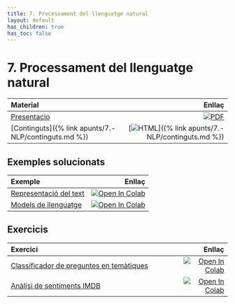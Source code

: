 ```yaml
---
title: 7. Processament del llenguatge natural
layout: default
has_children: true
has_toc: false
---
```


# 7. Processament del llenguatge natural

| Material                                              |                                                                                                                          Enllaç |
|:------------------------------------------------------|--------------------------------------------------------------------------------------------------------------------------------:|
| [Presentacio](7.-nlp.pdf)                             |               [![PDF](https://img.shields.io/badge/PDF-7.--nlp.pdf-blue?logo=adobe-acrobat-reader&logoColor=white)](7.-nlp.pdf) |
| [Continguts]({% link apunts/7.-NLP/continguts.md %})  | [![HTML](https://img.shields.io/badge/HTML-continguts-blue?logo=html5&logoColor=white)]({% link apunts/7.-NLP/continguts.md %}) |

## Exemples solucionats

| Exemple                                                |                                                                                                                                                                               Enllaç |
|:-------------------------------------------------------|-------------------------------------------------------------------------------------------------------------------------------------------------------------------------------------:|
| [Representació del text](1.-representacio_text.ipynb)  | [![Open In Colab](https://colab.research.google.com/assets/colab-badge.svg)](https://colab.research.google.com/github/lawer/mia/blob/main/apunts/7.-NLP/1.-representacio_text.ipynb) |
| [Models de llenguatge](2.-models_llenguatge.ipynb)     |  [![Open In Colab](https://colab.research.google.com/assets/colab-badge.svg)](https://colab.research.google.com/github/lawer/mia/blob/main/apunts/7.-NLP/2.-models_llenguatge.ipynb) |

## Exercicis

| Exercici                                                                                       |                                                                                                                                                                                    Enllaç |
|:-----------------------------------------------------------------------------------------------|------------------------------------------------------------------------------------------------------------------------------------------------------------------------------------------:|
| [Classificador de preguntes en temàtiques](3.-classificador_preguntes.ipynb) <img width=250/>  | [![Open In Colab](https://colab.research.google.com/assets/colab-badge.svg)](https://colab.research.google.com/github/lawer/mia/blob/main/apunts/7.-NLP/3.-classificador_preguntes.ipynb) |
| [Anàlisi de sentiments IMDB](4.-analisi_sentiment_imdb.ipynb)                                  |  [![Open In Colab](https://colab.research.google.com/assets/colab-badge.svg)](https://colab.research.google.com/github/lawer/mia/blob/main/apunts/7.-NLP/4.-analisi_sentiment_imdb.ipynb) |